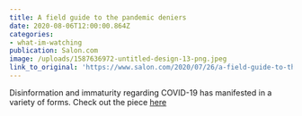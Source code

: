 ```yaml
---
title: A field guide to the pandemic deniers
date: 2020-08-06T12:00:00.864Z
categories: 
- what-im-watching
publication: Salon.com
image: /uploads/1587636972-untitled-design-13-png.jpeg
link_to_original: 'https://www.salon.com/2020/07/26/a-field-guide-to-the-pandemic-deniers/'
---
```


Disinformation and immaturity regarding COVID-19 has manifested in a variety of forms. Check out the piece [here](https://www.salon.com/2020/07/26/a-field-guide-to-the-pandemic-deniers/)